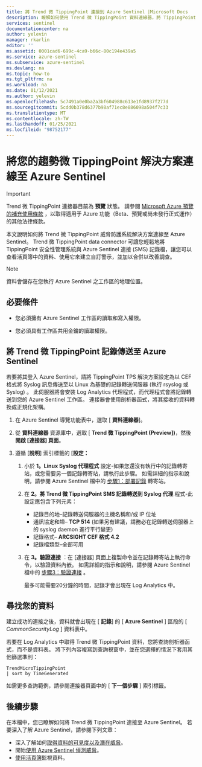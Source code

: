 ```yaml
---
title: 將 Trend 微 TippingPoint 連接到 Azure Sentinel |Microsoft Docs
description: 瞭解如何使用 Trend 微 TippingPoint 資料連線器，將 TippingPoint SMS 登入提取 Azure Sentinel。 查看活頁簿中的 TippingPoint 資料、建立警示及改進調查。
services: sentinel
documentationcenter: na
author: yelevin
manager: rkarlin
editor: ''
ms.assetid: 0001cad6-699c-4ca9-b66c-80c194e439a5
ms.service: azure-sentinel
ms.subservice: azure-sentinel
ms.devlang: na
ms.topic: how-to
ms.tgt_pltfrm: na
ms.workload: na
ms.date: 01/12/2021
ms.author: yelevin
ms.openlocfilehash: 5c7491a0e0ba2a3bf604988c613e1fd8937f277d
ms.sourcegitcommit: 5cdd0b378d6377b98af71ec8e886098a504f7c33
ms.translationtype: MT
ms.contentlocale: zh-TW
ms.lasthandoff: 01/25/2021
ms.locfileid: "98752177"
---
```

# <a name="connect-your-trend-micro-tippingpoint-solution-to-azure-sentinel"></a>將您的趨勢微 TippingPoint 解決方案連線至 Azure Sentinel

> [!IMPORTANT]
> Trend 微 TippingPoint 連接器目前為 **預覽** 狀態。 請參閱 [Microsoft Azure 預覽的補充使用條款](https://azure.microsoft.com/support/legal/preview-supplemental-terms/) ，以取得適用于 Azure 功能（Beta、預覽或尚未發行正式運作）的其他法律條款。

本文說明如何將 Trend 微 TippingPoint 威脅防護系統解決方案連線至 Azure Sentinel。 Trend 微 TippingPoint data connector 可讓您輕鬆地將 TippingPoint 安全性管理系統與 Azure Sentinel 連接 (SMS) 記錄檔，讓您可以查看活頁簿中的資料、使用它來建立自訂警示，並加以合併以改善調查。

> [!NOTE]
> 資料會儲存在您執行 Azure Sentinel 之工作區的地理位置。

## <a name="prerequisites"></a>必要條件

- 您必須擁有 Azure Sentinel 工作區的讀取和寫入權限。

- 您必須具有工作區共用金鑰的讀取權限。

## <a name="send-trend-micro-tippingpoint-logs-to-azure-sentinel"></a>將 Trend 微 TippingPoint 記錄傳送至 Azure Sentinel

若要將其登入 Azure Sentinel，請將 TippingPoint TPS 解決方案設定為以 CEF 格式將 Syslog 訊息傳送至以 Linux 為基礎的記錄轉送伺服器 (執行 rsyslog 或 Syslog) 。 此伺服器將會安裝 Log Analytics 代理程式，而代理程式會將記錄轉送到您的 Azure Sentinel 工作區。 連接器會使用剖析器函式，將其接收的資料轉換成正規化架構。 

1. 在 Azure Sentinel 導覽功能表中，選取 [ **資料連線器**]。

1. 從 **資料連線器** 資源庫中，選取 [ **Trend 微 TippingPoint (Preview])**，然後 **開啟 [連接器] 頁面**。

1. 遵循 [**說明**] 索引標籤的 [**設定：**

    1. 小於 **1。Linux Syslog 代理程式** 設定-如果您還沒有執行中的記錄轉寄站，或您需要另一個記錄轉寄站，請執行此步驟。 如需詳細的指示和說明，請參閱 Azure Sentinel 檔中的 [步驟1：部署記錄](connect-cef-agent.md) 轉寄站。

    1. 在 **2。將 Trend 微 TippingPoint SMS 記錄轉送到 Syslog 代理** 程式-此設定應包含下列元素：
        - 記錄目的地–記錄轉送伺服器的主機名稱和/或 IP 位址
        - 通訊協定和埠– **TCP 514** (如果另有建議，請務必在記錄轉送伺服器上的 syslog daemon 進行平行變更) 
        - 記錄格式– **ARCSIGHT CEF 格式 4.2**
        - 記錄檔類型–全部可用

    1. 在 **3。驗證連接** ：在 [連接器] 頁面上複製命令並在記錄轉寄站上執行命令，以驗證資料內嵌。 如需詳細的指示和說明，請參閱 Azure Sentinel 檔中的 [步驟3：驗證連接](connect-cef-verify.md) 。

        最多可能需要20分鐘的時間，記錄才會出現在 Log Analytics 中。

## <a name="find-your-data"></a>尋找您的資料

建立成功的連接之後，資料就會出現在 [ **記錄**] 的 [ **Azure Sentinel** ] 區段的 [ *CommonSecurityLog* ] 資料表中。

若要在 Log Analytics 中取得 Trend 微 TippingPoint 資料，您將查詢剖析器函式，而不是資料表。 將下列內容複寫到查詢視窗中，並在您選擇的情況下套用其他篩選準則：

```kusto
TrendMicroTippingPoint
| sort by TimeGenerated
```

如需更多查詢範例，請參閱連接器頁面中的 [ **下一個步驟** ] 索引標籤。

## <a name="next-steps"></a>後續步驟

在本檔中，您已瞭解如何將 Trend 微 TippingPoint 連接至 Azure Sentinel。 若要深入了解 Azure Sentinel，請參閱下列文章：

- 深入了解如何[取得資料的可見度以及潛在威脅](quickstart-get-visibility.md)。
- 開始[使用 Azure Sentinel 偵測威脅](tutorial-detect-threats-built-in.md)。
- [使用活頁簿](tutorial-monitor-your-data.md)監視資料。
